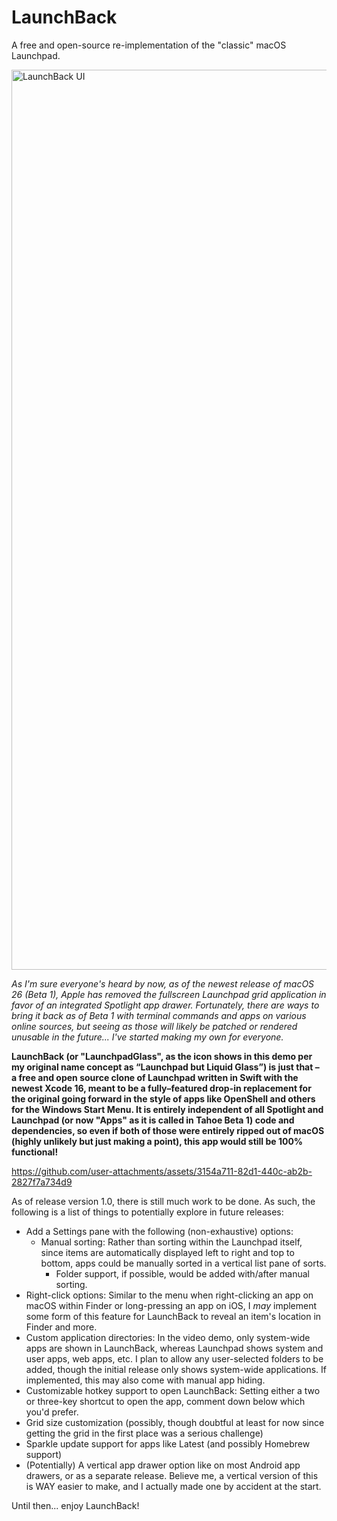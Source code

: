 # LaunchBack
A free and open-source re-implementation of the "classic" macOS Launchpad.

<img width="1440" alt="LaunchBack UI" src="https://github.com/user-attachments/assets/1282da0a-730d-454e-9541-09cea0a1c23a" />

_As I'm sure everyone's heard by now, as of the newest release of macOS 26 (Beta 1), Apple has removed the fullscreen Launchpad grid application in favor of an integrated Spotlight app drawer. Fortunately, there are ways to bring it back as of Beta 1 with terminal commands and apps on various online sources, but seeing as those will likely be patched or rendered unusable in the future... I've started making my own for everyone._

**LaunchBack (or "LaunchpadGlass", as the icon shows in this demo per my original name concept as “Launchpad but Liquid Glass”) is just that – a free and open source clone of Launchpad written in Swift with the newest Xcode 16, meant to be a fully–featured drop-in replacement for the original going forward in the style of apps like OpenShell and others for the Windows Start Menu. It is entirely independent of all Spotlight and Launchpad (or now "Apps" as it is called in Tahoe Beta 1) code and dependencies, so even if both of those were entirely ripped out of macOS (highly unlikely but just making a point), this app would still be 100% functional!**

https://github.com/user-attachments/assets/3154a711-82d1-440c-ab2b-2827f7a734d9

As of release version 1.0, there is still much work to be done. As such, the following is a list of things to potentially explore in future releases:
- Add a Settings pane with the following (non-exhaustive) options:
  - Manual sorting: Rather than sorting within the Launchpad itself, since items are automatically displayed left to right and top to bottom, apps could be manually sorted in a vertical list pane of sorts.
    - Folder support, if possible, would be added with/after manual sorting.
 - Right-click options: Similar to the menu when right-clicking an app on macOS within Finder or long-pressing an app on iOS, I _may_ implement some form of this feature for LaunchBack to reveal an item's location in Finder and more.
  - Custom application directories: In the video demo, only system-wide apps are shown in LaunchBack, whereas Launchpad shows system and user apps, web apps, etc. I plan to allow any user-selected folders to be added, though the initial release only shows system-wide applications. If implemented, this may also come with manual app hiding.
  - Customizable hotkey support to open LaunchBack: Setting either a two or three-key shortcut to open the app, comment down below which you'd prefer.
  - Grid size customization (possibly, though doubtful at least for now since getting the grid in the first place was a serious challenge)
- Sparkle update support for apps like Latest (and possibly Homebrew support)
- (Potentially) A vertical app drawer option like on most Android app drawers, or as a separate release. Believe me, a vertical version of this is WAY easier to make, and I actually made one by accident at the start.

Until then... enjoy LaunchBack!
